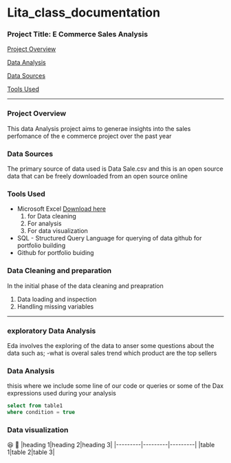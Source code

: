 # Lita_class_documentation
### Project Title: E Commerce Sales Analysis
[Project Overview](#project-overview)

[Data Analysis](#data-analysis)

[Data Sources](#data-sources)

[Tools Used](#tools-used)


-----
### Project Overview 
This data Analysis project aims to generae insights into the sales perfomance of the e commerce project over the past year

### Data Sources
The primary source of data used is Data Sale.csv and this is an open source data that can be freely downloaded from an open source online

### Tools Used
- Microsoft Excel [Download here](https://www.microsoft.com)
   1. for Data cleaning
   2. For analysis
   3. For data visualization
- SQL - Structured Query Language for querying of data github for portfolio building
- Github for portfolio buiding

### Data Cleaning and preparation
In the initial  phase of the data cleaning and preapration 
1. Data loading and inspection
2. Handling missing variables

---
### exploratory Data Analysis
Eda involves the exploring of the data to anser some questions about the data such as;
-what is overal sales trend
which product are the top sellers


### Data Analysis
thisis where we include some line of our code or queries  or some of the Dax expressions used during your analysis

 ```sql
select from table1
where condition = true
```

### Data visualization


😆
👦
|heading 1|heading 2|heading 3|
|---------|---------|---------|
|table 1|table 2|table 3|











   
